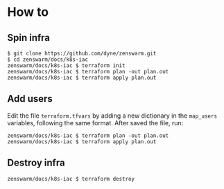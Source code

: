 # How to
## Spin infra
```
$ git clone https://github.com/dyne/zenswarm.git
$ cd zenswarm/docs/k8s-iac
zenswarm/docs/k8s-iac $ terraform init
zenswarm/docs/k8s-iac $ terraform plan -out plan.out
zenswarm/docs/k8s-iac $ terraform apply plan.out
```

## Add users
Edit the file `terraform.tfvars` by adding a new dictionary in the `map_users` variables, following the same format.
After saved the file, run:
```
zenswarm/docs/k8s-iac $ terraform plan -out plan.out
zenswarm/docs/k8s-iac $ terraform apply plan.out
```

## Destroy infra
```
zenswarm/docs/k8s-iac $ terraform destroy
```